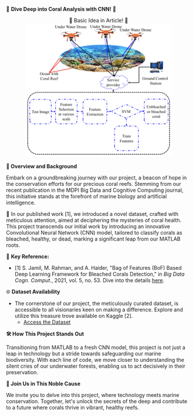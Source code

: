 🌊 **Dive Deep into Coral Analysis with CNN!** 🌊

<div align="center">
🚀 Basic Idea in Article! 🚀
</div>

<div align="center">
    <img src="Framework.png" width="400" />
</div>

**🔬 Overview and Background**

Embark on a groundbreaking journey with our project, a beacon of hope in the conservation efforts for our precious coral reefs. Stemming from our recent publication in the MDPI Big Data and Cognitive Computing journal, this initiative stands at the forefront of marine biology and artificial intelligence.

📖 In our published work [1], we introduced a novel dataset, crafted with meticulous attention, aimed at deciphering the mysteries of coral health. This project transcends our initial work by introducing an innovative Convolutional Neural Network (CNN) model, tailored to classify corals as bleached, healthy, or dead, marking a significant leap from our MATLAB roots.

🔗 **Key Reference:**
- [1] S. Jamil, M. Rahman, and A. Haider, "Bag of Features (BoF) Based Deep Learning Framework for Bleached Corals Detection," in *Big Data Cogn. Comput.*, 2021, vol. 5, no. 53. Dive into the details [here](https://doi.org/10.3390/bdcc5040053).

🌐 **Dataset Availability**
- The cornerstone of our project, the meticulously curated dataset, is accessible to all visionaries keen on making a difference. Explore and utilize this treasure trove available on Kaggle [2].
  - [Access the Dataset](https://www.kaggle.com/sonainjamil/bhd-corals)

**🛠 How This Project Stands Out**

Transitioning from MATLAB to a fresh CNN model, this project is not just a leap in technology but a stride towards safeguarding our marine biodiversity. With each line of code, we move closer to understanding the silent cries of our underwater forests, enabling us to act decisively in their preservation.

**🌟 Join Us in This Noble Cause**

We invite you to delve into this project, where technology meets marine conservation. Together, let's unlock the secrets of the deep and contribute to a future where corals thrive in vibrant, healthy reefs.

